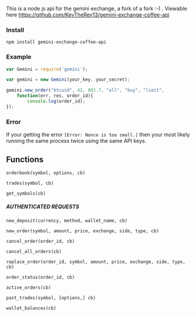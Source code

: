 This is a node js api for the gemini exchange, a fork of a fork :-) . Viewable here https://github.com/KevTheRev13/gemini-exchange-coffee-api

### Install

`npm install gemini-exchange-coffee-api`

### Example

```js
var Gemini = require('gemini');

var gemini = new Gemini(your_key, your_secret);

gemini.new_order("btcusd", 42, 802.7, "all", "buy", "limit", 
	function(err, res, order_id){
		console.log(order_id);
});
```

### Error

If your getting the error `[Error: Nonce is too small.]` then your most likely
running the same process twice using the same API keys.

## Functions

`orderbook(symbol, options, cb) `

`trades(symbol, cb)`	

`get_symbols(cb)`

##### AUTHENTICATED REQUESTS 

`new_deposit(currency, method, wallet_name, cb)`

`new_order(symbol, amount, price, exchange, side, type, cb)`

`cancel_order(order_id, cb)`

`cancel_all_orders(cb)`

`replace_order(order_id, symbol, amount, price, exchange, side, type, cb)`

`order_status(order_id, cb)`

`active_orders(cb)`

`past_trades(symbol, [options,] cb)`

`wallet_balances(cb)`





